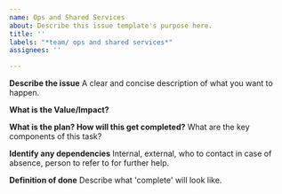 ```yaml
---
name: Ops and Shared Services
about: Describe this issue template's purpose here.
title: ''
labels: "*team/ ops and shared services*"
assignees: ''

---
```


**Describe the issue**
A clear and concise description of what you want to happen.

**What is the Value/Impact?**

**What is the plan? How will this get completed?**
What are the key components of this task?

**Identify any dependencies**
Internal, external, who to contact in case of absence, person to refer to for further help.

**Definition of done**
Describe what 'complete' will look like.
